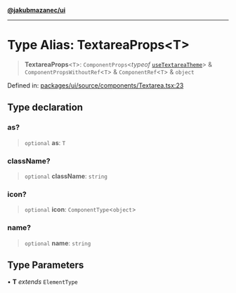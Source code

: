 [**@jakubmazanec/ui**](../README.md)

---

# Type Alias: TextareaProps\<T\>

> **TextareaProps**\<`T`\>: `ComponentProps`\<_typeof_
> [`useTextareaTheme`](../functions/useTextareaTheme.md)\> & `ComponentPropsWithoutRef`\<`T`\> &
> `ComponentRef`\<`T`\> & `object`

Defined in:
[packages/ui/source/components/Textarea.tsx:23](https://github.com/jakubmazanec/tools/blob/412167e80a7675933e43d5220a19d05130301e2d/packages/ui/source/components/Textarea.tsx#L23)

## Type declaration

### as?

> `optional` **as**: `T`

### className?

> `optional` **className**: `string`

### icon?

> `optional` **icon**: `ComponentType`\<`object`\>

### name?

> `optional` **name**: `string`

## Type Parameters

• **T** _extends_ `ElementType`
